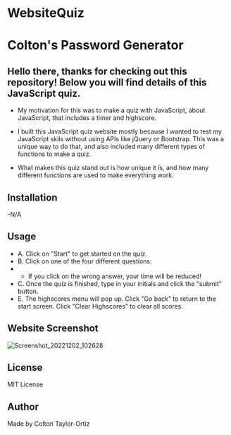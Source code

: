 # WebsiteQuiz

# Colton's Password Generator

## 

## Hello there, thanks for checking out this repository! Below you will find details of this JavaScript quiz.

- My motivation for this was to make a quiz with JavaScript, about JavaScript, that includes a timer and highscore.

- I built this JavaScript quiz website mostly because I wanted to test my JavaScript skils without using APIs like jQuery or Bootstrap. This was a unique way to do that, and also included many different types of functions to make a quiz. 

- What makes this quiz stand out is how unique it is, and how many different functions are used to make everything work. 

## Installation 
-N/A

## Usage 
* A. Click on "Start" to get started on the quiz. 
* B. Click on one of the four different questions.
* - If you click on the wrong answer, your time will be reduced! 
* C. Once the quiz is finished, type in your initials and click the "submit" button.
* E. The highscores menu will pop up. Click "Go back" to return to the start screen. Click "Clear Highscores" to clear all scores. 

## Website Screenshot
![Screenshot_20221202_102628](https://user-images.githubusercontent.com/116236745/205427971-92e3cf3e-cea3-4ac2-8bd4-d286d78b611b.png)


## License 
MIT License

## Author 
Made by Colton Taylor-Ortiz
